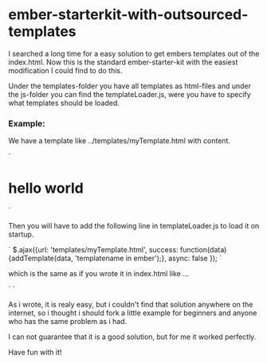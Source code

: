 ember-starterkit-with-outsourced-templates
==========================================

<p>I searched a long time for a easy solution to get embers templates out of the index.html.
Now this is the standard ember-starter-kit with the easiest modification I could find to do this.</p>

<p>Under the templates-folder you have all templates as html-files and under the js-folder you can find
the templateLoader.js, were you have to specify what templates should be loaded.</p>


<h3>Example:</h3>
<p>We have a template like ../templates/myTemplate.html with content.</p>
`<h1>hello world</h1>`
<p>Then you will have to add the following line in templateLoader.js to load it on startup.</p>
`
  $.ajax({url: 'templates/myTemplate.html', success: function(data){addTemplate(data, 'templatename in ember');}, async: false });
`
<p>which is the same as if you wrote it in index.html like ...</p>
`
  <script type="text/x-handlebars" data-template-name="index">
    <h1>hello world</h1>
  </script>
`

<p>As i wrote, it is realy easy, but i couldn't find that solution anywhere on the internet,
so i thought i should fork a little example for beginners and anyone who has the same problem
as i had.</p>
<p>I can not guarantee that it is a good solution, but for me it worked perfectly.</p>
<p>Have fun with it!</p>
